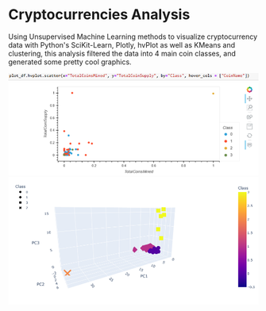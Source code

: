 # Cryptocurrencies Analysis

Using Unsupervised Machine Learning methods to visualize cryptocurrency data with Python's SciKit-Learn, Plotly, hvPlot as well as KMeans and clustering, this analysis filtered the data into 4 main coin classes, and generated some pretty cool graphics.

<img src="https://github.com/miwermi/cryptocurrencies/blob/main/images/scatter.png" alt ="graphic">

<img src="https://github.com/miwermi/cryptocurrencies/blob/main/images/3Dcluster.png" alt ="graphic">
